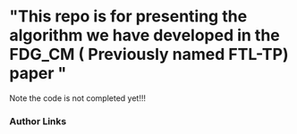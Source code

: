# "This repo is for presenting the algorithm we have developed in the FDG_CM ( Previously named FTL-TP) paper "
Note the code is not completed yet!!!
### Author Links
